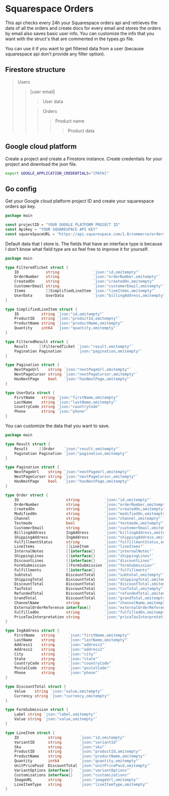 # Squarespace Orders
This api checks every 24h your Squarespace orders api and retrieves the data of all
the orders and create docs for every email and stores the orders by email also saves
basic user info. You can customize the info that you want with the struct's that 
are commented in the types.go file.

You can use it if you want to get filtered data from a user (because squarespace
api don't provide any filter option).

## Firestore structure
> Users
> > [user email]
> > > User data
> > 
> > > Orders
> > > > Product name
> > > > > Product data 

## Google cloud platform
Create a project and create a Firestore instance.
Create credentials for your project and download the json file.

```zsh
export GOOGLE_APPLICATION_CREDENTIALS="[PATH]"
```

## Go config 
Get your Google cloud platform project ID and create your squarespace orders api
key.
```go
package main

const projectID = "YOUR GOOGLE PLATFORM PROJECT ID"
const ApiKey = "YOUR SQUARESPACE API KEY"
const squareSpaceURL = "https://api.squarespace.com/1.0/commerce/orders/"
```

Default data that I store is. The fields that have an interface type is because
I don't know what field type are so feel free to improve it for yourself.
```go
package main

type FilteredTicket struct {
	ID            string               `json:"id,omitempty"`
	OrderNumber   string               `json:"orderNumber,omitempty"`
	CreatedOn     string               `json:"createdOn,omitempty"`
	CustomerEmail string               `json:"customerEmail,omitempty"`
	Items         []SimplifiedLineItem `json:"lineItems,omitempty"`
	UserData      UserData             `json:"billingAddress,omitempty"`
}

type SimplifiedLineItem struct {
	ID          string `json:"id,omitempty"`
	ProductID   string `json:"productId,omitempty"`
	ProductName string `json:"productName,omitempty"`
	Quantity    int64  `json:"quantity,omitempty"`
}

type FilteredResult struct {
	Result     []FilteredTicket `json:"result,omitempty"`
	Pagination Pagination       `json:"pagination,omitempty"`
}

type Pagination struct {
	NextPageUrl    string `json:"nextPageUrl,omitempty"`
	NextPageCursor string `json:"nextPageCursor,omitempty"`
	HasNextPage    bool   `json:"hasNextPage,omitempty"`
}

type UserData struct {
	FirstName   string `json:"firstName,omitempty"`
	LastName    string `json:"lastName,omitempty"`
	CountryCode string `json:"countryCode"`
	Phone       string `json:"phone"`
}
```

You can customize the data that you want to save.
```go
package main

type Result struct {
	Result     []Order    `json:"result,omitempty"`
	Pagination Pagination `json:"pagination,omitempty"`
}

type Pagination struct {
	NextPageUrl    string `json:"nextPageUrl,omitempty"`
	NextPageCursor string `json:"nextPageCursor,omitempty"`
	HasNextPage    bool   `json:"hasNextPage,omitempty"`
}

type Order struct {
	ID                     string           `json:"id,omitempty"`
	OrderNumber            string           `json:"orderNumber,omitempty"`
	CreatedOn              string           `json:"createdOn,omitempty"`
	ModifiedOn             string           `json:"modifiedOn,omitempty"`
	Channel                string           `json:"channel,omitempty"`
	Testmode               bool             `json:"testmode,omitempty"`
	CustomerEmail          string           `json:"customerEmail,omitempty"`
	BillingAddress         IngAddress       `json:"billingAddress,omitempty"`
	ShippingAddress        IngAddress       `json:"shippingAddress,omitempty"`
	FulfillmentStatus      string           `json:"fulfillmentStatus,omitempty"`
	LineItems              []LineItem       `json:"lineItems"`
	InternalNotes          []interface{}    `json:"internalNotes"`
	ShippingLines          []interface{}    `json:"shippingLines"`
	DiscountLines          []interface{}    `json:"discountLines"`
	FormSubmission         []FormSubmission `json:"formSubmission"`
	Fulfillments           []interface{}    `json:"fulfillments"`
	Subtotal               DiscountTotal    `json:"subtotal,omitempty"`
	ShippingTotal          DiscountTotal    `json:"shippingTotal,omitempty"`
	DiscountTotal          DiscountTotal    `json:"discountTotal,omitempty"`
	TaxTotal               DiscountTotal    `json:"taxTotal,omitempty"`
	RefundedTotal          DiscountTotal    `json:"refundedTotal,omitempty"`
	GrandTotal             DiscountTotal    `json:"grandTotal,omitempty"`
	ChannelName            string           `json:"channelName,omitempty"`
	ExternalOrderReference interface{}      `json:"externalOrderReference"`
	FulfilledOn            string           `json:"fulfilledOn,omitempty"`
	PriceTaxInterpretation string           `json:"priceTaxInterpretation,omitempty"`
}

type IngAddress struct {
	FirstName   string      `json:"firstName,omitempty"`
	LastName    string      `json:"lastName,omitempty"`
	Address1    string      `json:"address1"`
	Address2    string      `json:"address2"`
	City        string      `json:"city"`
	State       string      `json:"state"`
	CountryCode string      `json:"countryCode"`
	PostalCode  string      `json:"postalCode"`
	Phone       string      `json:"phone"`
}

type DiscountTotal struct {
	Value    string `json:"value,omitempty"`
	Currency string `json:"currency,omitempty"`
}

type FormSubmission struct {
	Label string `json:"label,omitempty"`
	Value string `json:"value,omitempty"`
}

type LineItem struct {
	ID             string        `json:"id,omitempty"`
	VariantID      string        `json:"variantId"`
	Sku            string        `json:"sku"`
	ProductID      string        `json:"productId,omitempty"`
	ProductName    string        `json:"productName,omitempty"`
	Quantity       int64         `json:"quantity,omitempty"`
	UnitPricePaid  DiscountTotal `json:"unitPricePaid,omitempty"`
	VariantOptions interface{}   `json:"variantOptions"`
	Customizations interface{}   `json:"customizations"`
	ImageURL       string        `json:"imageUrl,omitempty"`
	LineItemType   string        `json:"lineItemType,omitempty"`
}
```